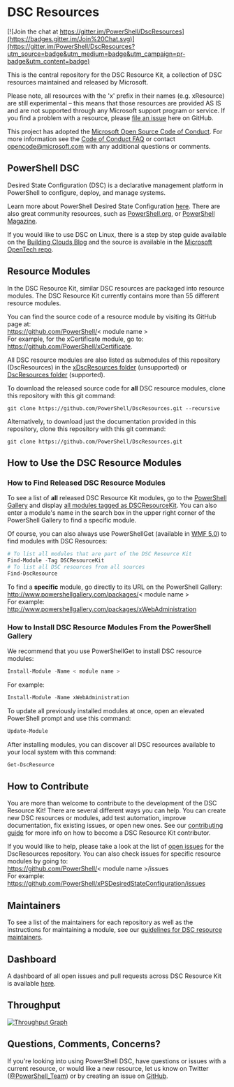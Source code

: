 # DSC Resources

[![Join the chat at https://gitter.im/PowerShell/DscResources](https://badges.gitter.im/Join%20Chat.svg)](https://gitter.im/PowerShell/DscResources?utm_source=badge&utm_medium=badge&utm_campaign=pr-badge&utm_content=badge)

This is the central repository for the DSC Resource Kit, a collection of DSC resources maintained and released by Microsoft.

Please note, all resources with the 'x' prefix in their names (e.g. xResource) are still experimental – this means that those resources are provided AS IS and are not supported through any Microsoft support program or service. If you find a problem with a resource, please [file an issue](https://github.com/PowerShell/DscResources/blob/master/CONTRIBUTING.md#submitting-an-issue) here on GitHub.

This project has adopted the [Microsoft Open Source Code of Conduct](https://opensource.microsoft.com/codeofconduct/).
For more information see the [Code of Conduct FAQ](https://opensource.microsoft.com/codeofconduct/faq/) or contact [opencode@microsoft.com](mailto:opencode@microsoft.com) with any additional questions or comments.

## PowerShell DSC

Desired State Configuration (DSC) is a declarative management platform in PowerShell to configure, deploy, and manage systems.

Learn more about PowerShell Desired State Configuration [here](https://msdn.microsoft.com/en-us/powershell/dsc/overview).
There are also great community resources, such as [PowerShell.org](http://powershell.org/wp/tag/dsc/), or [PowerShell Magazine](http://www.powershellmagazine.com/tag/dsc/).

If you would like to use DSC on Linux, there is a step by step guide available on the [Building Clouds Blog](http://blogs.technet.com/b/privatecloud/archive/2014/05/19/powershell-dsc-for-linux-step-by-step.aspx) and the source is available in the [Microsoft OpenTech repo](https://github.com/MSFTOSSMgmt/WPSDSCLinux).

## Resource Modules

In the DSC Resource Kit, similar DSC resources are packaged into resource modules. 
The DSC Resource Kit currently contains more than 55 different resource modules.

You can find the source code of a resource module by visiting its GitHub page at:  
https://github.com/PowerShell/< module name >   
For example, for the xCertificate module, go to:  
https://github.com/PowerShell/xCertificate. 

All DSC resource modules are also listed as submodules of this repository (DscResources) in the [xDscResources folder](https://github.com/PowerShell/DscResources/tree/master/xDscResources) (unsupported) or [DscResources folder](https://github.com/PowerShell/DscResources/tree/master/DscResources) (supported). 

To download the released source code for **all** DSC resource modules, clone this repository with this git command:

```
git clone https://github.com/PowerShell/DscResources.git --recursive
```

Alternatively, to download just the documentation provided in this repository, clone this repository with this git command:
```
git clone https://github.com/PowerShell/DscResources.git
```

## How to Use the DSC Resource Modules

### How to Find Released DSC Resource Modules

To see a list of **all** released DSC Resource Kit modules, go to the [PowerShell Gallery](http://www.powershellgallery.com/) and display [all modules tagged as DSCResourceKit](http://www.powershellgallery.com/packages?q=Tags%3A%22DSCResourceKit%22). You can also enter a module's name in the search box in the upper right corner of the PowerShell Gallery to find a specific module.

Of course, you can also always use PowerShellGet (available in [WMF 5.0](https://www.microsoft.com/en-us/download/details.aspx?id=50395)) to find modules with DSC Resources: 
```powershell
# To list all modules that are part of the DSC Resource Kit
Find-Module -Tag DSCResourceKit 
# To list all DSC resources from all sources 
Find-DscResource 
```

To find a **specific** module, go directly to its URL on the PowerShell Gallery:  
http://www.powershellgallery.com/packages/< module name >  
For example:   
http://www.powershellgallery.com/packages/xWebAdministration 

### How to Install DSC Resource Modules From the PowerShell Gallery

We recommend that you use PowerShellGet to install DSC resource modules:
```powershell
Install-Module -Name < module name >   
```
For example:
```powershell
Install-Module -Name xWebAdministration
```
 
To update all previously installed modules at once, open an elevated PowerShell prompt and use this command: 
```powershell
Update-Module 
```

After installing modules, you can discover all DSC resources available to your local system with this command: 
```powershell
Get-DscResource 
```

## How to Contribute 

You are more than welcome to contribute to the development of the DSC Resource Kit! There are several different ways you can help. You can create new DSC resources or modules, add test automation, improve documentation, fix existing issues, or open new ones.
See our [contributing guide](https://github.com/PowerShell/DscResources/blob/master/CONTRIBUTING.md) for more info on how to become a DSC Resource Kit contributor.

If you would like to help, please take a look at the list of [open issues](https://github.com/PowerShell/DscResources/issues) for the DscResources repository.
You can also check issues for specific resource modules by going to:  
https://github.com/PowerShell/< module name >/issues  
For example:  
https://github.com/PowerShell/xPSDesiredStateConfiguration/issues

## Maintainers

To see a list of the maintainers for each repository as well as the instructions for maintaining a module, see our [guidelines for DSC resource maintainers](Maintainers.md).

## Dashboard

A dashboard of all open issues and pull requests across DSC Resource Kit is available [here](http://waffle.io/powershell/dscresources).

## Throughput

[![Throughput Graph](https://graphs.waffle.io/powershell/dscresources/throughput.svg)](https://waffle.io/powershell/dscresources/metrics/throughput)

## Questions, Comments, Concerns?

If you're looking into using PowerShell DSC, have questions or issues with a current resource, or would like a new resource, let us know on Twitter ([@PowerShell_Team](https://twitter.com/PowerShell_Team)) or by creating an issue on [GitHub](https://github.com/powershell/dscresources/issues).
